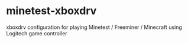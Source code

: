 # minetest-xboxdrv
xboxdrv configuration for playing Minetest / Freeminer / Minecraft using Logitech game controller
